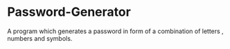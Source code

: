 # Password-Generator
A program which generates a password in form of a combination of letters , numbers and symbols.

